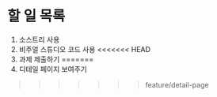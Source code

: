 # 할 일 목록
1. 소스트리 사용
2. 비주얼 스튜디오 코드 사용
<<<<<<< HEAD
3. 과제 제출하기
=======
4. 디테일 페이지 보여주기
>>>>>>> feature/detail-page
